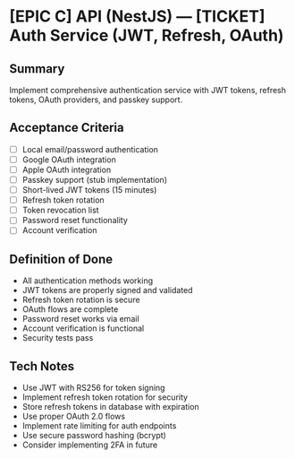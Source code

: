 # [EPIC C] API (NestJS) — [TICKET] Auth Service (JWT, Refresh, OAuth)

## Summary
Implement comprehensive authentication service with JWT tokens, refresh tokens, OAuth providers, and passkey support.

## Acceptance Criteria
- [ ] Local email/password authentication
- [ ] Google OAuth integration
- [ ] Apple OAuth integration
- [ ] Passkey support (stub implementation)
- [ ] Short-lived JWT tokens (15 minutes)
- [ ] Refresh token rotation
- [ ] Token revocation list
- [ ] Password reset functionality
- [ ] Account verification

## Definition of Done
- All authentication methods working
- JWT tokens are properly signed and validated
- Refresh token rotation is secure
- OAuth flows are complete
- Password reset works via email
- Account verification is functional
- Security tests pass

## Tech Notes
- Use JWT with RS256 for token signing
- Implement refresh token rotation for security
- Store refresh tokens in database with expiration
- Use proper OAuth 2.0 flows
- Implement rate limiting for auth endpoints
- Use secure password hashing (bcrypt)
- Consider implementing 2FA in future
